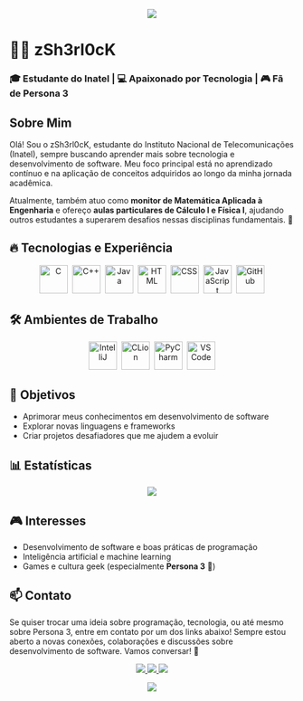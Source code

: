 <p align="center">
  <img src="https://media1.tenor.com/m/bKA88nR9SjoAAAAC/persona-3-makoto-yuki.gif">
</p>

# 🕵️‍♂️ zSh3rl0cK  

### 🎓 Estudante do Inatel | 💻 Apaixonado por Tecnologia | 🎮 Fã de Persona 3  

## Sobre Mim  
Olá! Sou o zSh3rl0cK, estudante do Instituto Nacional de Telecomunicações (Inatel), sempre buscando aprender mais sobre tecnologia e desenvolvimento de software. Meu foco principal está no aprendizado contínuo e na aplicação de conceitos adquiridos ao longo da minha jornada acadêmica.

Atualmente, também atuo como **monitor de Matemática Aplicada à Engenharia** e ofereço **aulas particulares de Cálculo I e Física I**, ajudando outros estudantes a superarem desafios nessas disciplinas fundamentais. 🚀  

## 🔥 Tecnologias e Experiência  

<p align="center">
  <img src="https://cdn.jsdelivr.net/gh/devicons/devicon/icons/c/c-original.svg" title="C" alt="C" width="50" height="50"/>&nbsp;
  <img src="https://cdn.jsdelivr.net/gh/devicons/devicon/icons/cplusplus/cplusplus-original.svg" title="C++" alt="C++" width="50" height="50"/>&nbsp;
  <img src="https://cdn.jsdelivr.net/gh/devicons/devicon/icons/java/java-original.svg" title="Java" alt="Java" width="50" height="50"/>&nbsp;
  <img src="https://cdn.jsdelivr.net/gh/devicons/devicon/icons/html5/html5-original.svg" title="HTML" alt="HTML" width="50" height="50"/>&nbsp;
  <img src="https://cdn.jsdelivr.net/gh/devicons/devicon/icons/css3/css3-original.svg" title="CSS" alt="CSS" width="50" height="50"/>&nbsp;
  <img src="https://cdn.jsdelivr.net/gh/devicons/devicon/icons/javascript/javascript-original.svg" title="JavaScript" alt="JavaScript" width="50" height="50"/>&nbsp;
  <img src="https://cdn.jsdelivr.net/gh/devicons/devicon/icons/github/github-original.svg" title="GitHub" alt="GitHub" width="50" height="50"/>
</p>

## 🛠️ Ambientes de Trabalho  

<p align="center">
  <img src="https://cdn.jsdelivr.net/gh/devicons/devicon/icons/intellij/intellij-original.svg" title="IntelliJ" alt="IntelliJ" width="50" height="50"/>&nbsp;
  <img src="https://cdn.jsdelivr.net/gh/devicons/devicon/icons/clion/clion-original.svg" title="CLion" alt="CLion" width="50" height="50"/>&nbsp;
  <img src="https://cdn.jsdelivr.net/gh/devicons/devicon/icons/pycharm/pycharm-original.svg" title="PyCharm" alt="PyCharm" width="50" height="50"/>&nbsp;
  <img src="https://cdn.jsdelivr.net/gh/devicons/devicon/icons/vscode/vscode-original.svg" title="VS Code" alt="VS Code" width="50" height="50"/>
</p>

## 🚀 Objetivos  
- Aprimorar meus conhecimentos em desenvolvimento de software  
- Explorar novas linguagens e frameworks  
- Criar projetos desafiadores que me ajudem a evoluir  

## 📊 Estatísticas  

<p align="center">
  <img src="https://github-readme-stats.vercel.app/api/top-langs/?username=zSh3rl0cK&layout=compact&theme=tokyonight" />
</p>

## 🎮 Interesses  
- Desenvolvimento de software e boas práticas de programação  
- Inteligência artificial e machine learning  
- Games e cultura geek (especialmente **Persona 3** 💙)  

## 📫 Contato  

Se quiser trocar uma ideia sobre programação, tecnologia, ou até mesmo sobre Persona 3, entre em contato por um dos links abaixo! Sempre estou aberto a novas conexões, colaborações e discussões sobre desenvolvimento de software. Vamos conversar! 🚀  

<p align="center">
  <a href="https://www.linkedin.com/in/pedro-henrique-ribeiro-dias-666417266?utm_source=share&utm_campaign=share_via&utm_content=profile&utm_medium=android_app" target="_blank">
    <img src="https://img.shields.io/badge/-LinkedIn-blue?style=for-the-badge&logo=Linkedin&logoColor=white" />
  </a>
  <a href="mailto:pedrohrdias12@gmail.com">
    <img src="https://img.shields.io/badge/-Gmail-red?style=for-the-badge&logo=Gmail&logoColor=white" />
  </a>
  <a href="mailto:pedro.henrique.ribeiro.dias@outlook.com">
    <img src="https://img.shields.io/badge/-Outlook-blue?style=for-the-badge&logo=MicrosoftOutlook&logoColor=white" />
  </a>
</p>

<p align="center">
  <img src="https://media1.tenor.com/m/3LGOhR8zUKMAAAAC/makoto-yuki-minato-arisato.gif">
</p>
